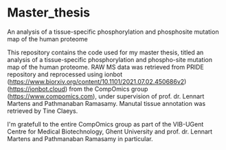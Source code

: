 # Master_thesis
An analysis of a tissue-specific phosphorylation and phosphosite mutation map of the human proteome

This repository contains the code used for my master thesis, titled an analysis of a tissue-specific phosphorylation and phospho-site mutation map of the human proteome. RAW MS data was retrieved from PRIDE repository and reprocessed using ionbot (https://www.biorxiv.org/content/10.1101/2021.07.02.450686v2) (https://ionbot.cloud) from the CompOmics group (https://www.compomics.com), under supervision of prof. dr. Lennart Martens and Pathmanaban Ramasamy. Manutal tissue annotation was retrieved by Tine Claeys.

I'm gratefull to the entire CompOmics group as part of the VIB-UGent Centre for Medical Biotechnology, Ghent University and prof. dr. Lennart Martens and Pathmanaban Ramasamy in particular.

